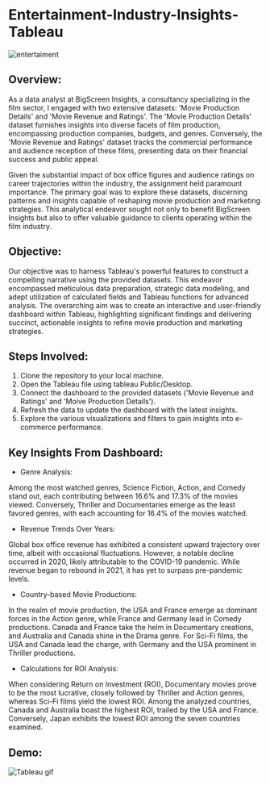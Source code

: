 # Entertainment-Industry-Insights-Tableau


![entertaiment](https://github.com/sabitendu/Entertainment-Industry-Insights-Tableau/assets/117887431/669de93f-4a88-4542-9a98-1038b20939f5)

## Overview:

As a data analyst at BigScreen Insights, a consultancy specializing in the film sector, I engaged with two extensive datasets: 'Movie Production Details' and 'Movie Revenue and Ratings'. The 'Movie Production Details' dataset furnishes insights into diverse facets of film production, encompassing production companies, budgets, and genres. Conversely, the 'Movie Revenue and Ratings' dataset tracks the commercial performance and audience reception of these films, presenting data on their financial success and public appeal.

Given the substantial impact of box office figures and audience ratings on career trajectories within the industry, the assignment held paramount importance. The primary goal was to explore these datasets, discerning patterns and insights capable of reshaping movie production and marketing strategies. This analytical endeavor sought not only to benefit BigScreen Insights but also to offer valuable guidance to clients operating within the film industry.

## Objective:

Our objective was to harness Tableau's powerful features to construct a compelling narrative using the provided datasets. This endeavor encompassed meticulous data preparation, strategic data modeling, and adept utilization of calculated fields and Tableau functions for advanced analysis. The overarching aim was to create an interactive and user-friendly dashboard within Tableau, highlighting significant findings and delivering succinct, actionable insights to refine movie production and marketing strategies.

## Steps Involved:

1. Clone the repository to your local machine.
2. Open the Tableau file using tableau Public/Desktop.
3. Connect the dashboard to the provided datasets ('Movie Revenue and Ratings' and 'Moive Production Details').
4. Refresh the data to update the dashboard with the latest insights.
5. Explore the various visualizations and filters to gain insights into e-commerce performance.

## Key Insights From Dashboard:

* Genre Analysis:

Among the most watched genres, Science Fiction, Action, and Comedy stand out, each contributing between 16.6% and 17.3% of the movies viewed. Conversely, Thriller and Documentaries emerge as the least favored genres, with each accounting for 16.4% of the movies watched.

* Revenue Trends Over Years:

Global box office revenue has exhibited a consistent upward trajectory over time, albeit with occasional fluctuations. However, a notable decline occurred in 2020, likely attributable to the COVID-19 pandemic. While revenue began to rebound in 2021, it has yet to surpass pre-pandemic levels.

* Country-based Movie Productions:

In the realm of movie production, the USA and France emerge as dominant forces in the Action genre, while France and Germany lead in Comedy productions. Canada and France take the helm in Documentary creations, and Australia and Canada shine in the Drama genre. For Sci-Fi films, the USA and Canada lead the charge, with Germany and the USA prominent in Thriller productions.

* Calculations for ROI Analysis:

When considering Return on Investment (ROI), Documentary movies prove to be the most lucrative, closely followed by Thriller and Action genres, whereas Sci-Fi films yield the lowest ROI. Among the analyzed countries, Canada and Australia boast the highest ROI, trailed by the USA and France. Conversely, Japan exhibits the lowest ROI among the seven countries examined.

## Demo:

![Tableau gif](https://github.com/sabitendu/Entertainment-Industry-Insights-Tableau/assets/117887431/41a04400-351b-4049-a27e-8ea693fc6a2e)






